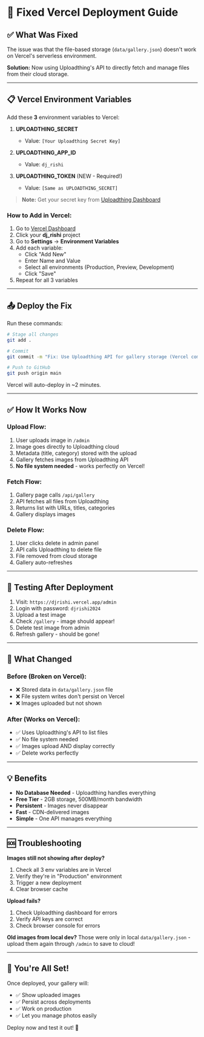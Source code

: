 # 🚀 Fixed Vercel Deployment Guide

## ✅ What Was Fixed

The issue was that the file-based storage (`data/gallery.json`) doesn't work on Vercel's serverless environment. 

**Solution:** Now using Uploadthing's API to directly fetch and manage files from their cloud storage.

---

## 📋 Vercel Environment Variables

Add these **3** environment variables to Vercel:

1. **UPLOADTHING_SECRET**
   - Value: `[Your Uploadthing Secret Key]`

2. **UPLOADTHING_APP_ID**
   - Value: `dj_rishi`

3. **UPLOADTHING_TOKEN** (NEW - Required!)
   - Value: `[Same as UPLOADTHING_SECRET]`

> **Note:** Get your secret key from [Uploadthing Dashboard](https://uploadthing.com/dashboard)

### How to Add in Vercel:

1. Go to [Vercel Dashboard](https://vercel.com/dashboard)
2. Click your **dj_rishi** project
3. Go to **Settings** → **Environment Variables**
4. Add each variable:
   - Click "Add New"
   - Enter Name and Value
   - Select all environments (Production, Preview, Development)
   - Click "Save"
5. Repeat for all 3 variables

---

## 📤 Deploy the Fix

Run these commands:

```bash
# Stage all changes
git add .

# Commit
git commit -m "Fix: Use Uploadthing API for gallery storage (Vercel compatible)"

# Push to GitHub
git push origin main
```

Vercel will auto-deploy in ~2 minutes.

---

## ✅ How It Works Now

### Upload Flow:
1. User uploads image in `/admin`
2. Image goes directly to Uploadthing cloud
3. Metadata (title, category) stored with the upload
4. Gallery fetches images from Uploadthing API
5. **No file system needed** - works perfectly on Vercel!

### Fetch Flow:
1. Gallery page calls `/api/gallery`
2. API fetches all files from Uploadthing
3. Returns list with URLs, titles, categories
4. Gallery displays images

### Delete Flow:
1. User clicks delete in admin panel
2. API calls Uploadthing to delete file
3. File removed from cloud storage
4. Gallery auto-refreshes

---

## 🧪 Testing After Deployment

1. Visit: `https://djrishi.vercel.app/admin`
2. Login with password: `djrishi2024`
3. Upload a test image
4. Check `/gallery` - image should appear!
5. Delete test image from admin
6. Refresh gallery - should be gone!

---

## 🎯 What Changed

### Before (Broken on Vercel):
- ❌ Stored data in `data/gallery.json` file
- ❌ File system writes don't persist on Vercel
- ❌ Images uploaded but not shown

### After (Works on Vercel):
- ✅ Uses Uploadthing's API to list files
- ✅ No file system needed
- ✅ Images upload AND display correctly
- ✅ Delete works perfectly

---

## 💡 Benefits

- **No Database Needed** - Uploadthing handles everything
- **Free Tier** - 2GB storage, 500MB/month bandwidth
- **Persistent** - Images never disappear
- **Fast** - CDN-delivered images
- **Simple** - One API manages everything

---

## 🆘 Troubleshooting

**Images still not showing after deploy?**
1. Check all 3 env variables are in Vercel
2. Verify they're in "Production" environment
3. Trigger a new deployment
4. Clear browser cache

**Upload fails?**
1. Check Uploadthing dashboard for errors
2. Verify API keys are correct
3. Check browser console for errors

**Old images from local dev?**
Those were only in local `data/gallery.json` - upload them again through `/admin` to save to cloud!

---

## 🎉 You're All Set!

Once deployed, your gallery will:
- ✅ Show uploaded images
- ✅ Persist across deployments  
- ✅ Work on production
- ✅ Let you manage photos easily

Deploy now and test it out! 🚀

